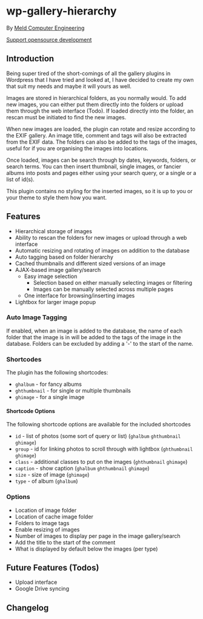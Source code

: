 wp-gallery-hierarchy
====================

By [Meld Computer Engineering](http://www.meldce.com)

[Support opensource development](https://pledgie.com/campaigns/17426)

## Introduction

Being super tired of the short-comings of all the gallery plugins in Wordpress
that I have tried and looked at, I have decided to create my own that suit my
needs and maybe it will yours as well.

Images are stored in hierarchical folders, as you normally would. To add new
images, you can either put them directly into the folders or upload them 
through the web interface (Todo). If loaded directly into the folder, an
rescan must be initiated to find the new images.

When new images are loaded, the plugin can rotate and resize according to the
EXIF gallery. An image title, comment and tags will also be extracted from the
EXIF data. The folders can also be added to the tags of the images, useful for
if you are organising the images into locations.

Once loaded, images can be search through by dates, keywords, folders, or
search terms. You can then insert thumbnail, single images, or fancier albums
into posts and pages either using your search query, or a single or a list of
id(s).

This plugin contains no styling for the inserted images, so it is up to you or
your theme to style them how you want.

## Features
- Hierarchical storage of images
- Ability to rescan the folders for new images or upload through a web
  interface
- Automatic resizing and rotating of images on addition to the database
- Auto tagging based on folder hierarchy
- Cached thumbnails and different sized versions of an image
- AJAX-based image gallery/search
  - Easy image selection
    - Selection based on either manually selecting images or filtering
    - Images can be manually selected across multiple pages
  - One interface for browsing/inserting images
- Lightbox for larger image popup

### Auto Image Tagging
If enabled, when an image is added to the database, the name of each folder
that the image is in will be added to the tags of the image in the database.
Folders can be excluded by adding a '-' to the start of the name.

### Shortcodes
The plugin has the following shortcodes:
- `ghalbum` - for fancy albums
- `ghthumbnail` - for single or multiple thumbnails
- `ghimage` - for a single image

#### Shortcode Options
The following shortcode options are available for the included shortcodes
- `id` - list of photos (some sort of query or list) (`ghalbum` `ghthumbnail` `ghimage`)
- `group` - id for linking photos to scroll through with lightbox (`ghthumbnail` `ghimage`)
- `class` - additional classes to put on the images (`ghthumbnail` `ghimage`)
- `caption` - show caption (`ghalbum` `ghthumbnail` `ghimage`)
- `size` - size of image (`ghimage`)
- `type` - of album (`ghalbum`)

### Options
- Location of image folder
- Location of cache image folder
- Folders to image tags
- Enable resizing of images
- Number of images to display per page in the image gallery/search
- Add the title to the start of the comment
- What is displayed by default below the images (per type)

## Future Features (Todos)
- Upload interface
- Google Drive syncing

## Changelog


